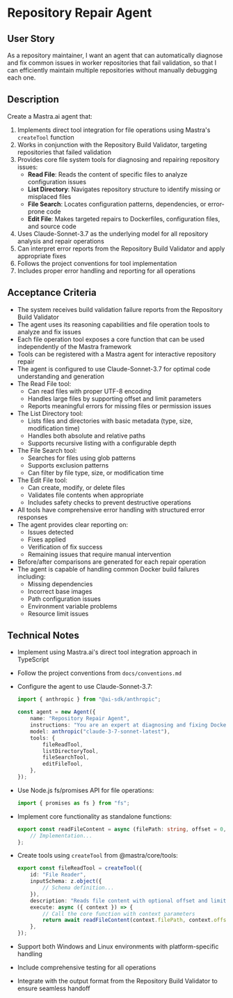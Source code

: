 # Repository Repair Agent

## User Story

As a repository maintainer, I want an agent that can automatically diagnose and fix common issues in worker repositories that fail validation, so that I can efficiently maintain multiple repositories without manually debugging each one.

## Description

Create a Mastra.ai agent that:

1. Implements direct tool integration for file operations using Mastra's `createTool` function
2. Works in conjunction with the Repository Build Validator, targeting repositories that failed validation
3. Provides core file system tools for diagnosing and repairing repository issues:
    - **Read File**: Reads the content of specific files to analyze configuration issues
    - **List Directory**: Navigates repository structure to identify missing or misplaced files
    - **File Search**: Locates configuration patterns, dependencies, or error-prone code
    - **Edit File**: Makes targeted repairs to Dockerfiles, configuration files, and source code
4. Uses Claude-Sonnet-3.7 as the underlying model for all repository analysis and repair operations
5. Can interpret error reports from the Repository Build Validator and apply appropriate fixes
6. Follows the project conventions for tool implementation
7. Includes proper error handling and reporting for all operations

## Acceptance Criteria

-   The system receives build validation failure reports from the Repository Build Validator
-   The agent uses its reasoning capabilities and file operation tools to analyze and fix issues
-   Each file operation tool exposes a core function that can be used independently of the Mastra framework
-   Tools can be registered with a Mastra agent for interactive repository repair
-   The agent is configured to use Claude-Sonnet-3.7 for optimal code understanding and generation
-   The Read File tool:
    -   Can read files with proper UTF-8 encoding
    -   Handles large files by supporting offset and limit parameters
    -   Reports meaningful errors for missing files or permission issues
-   The List Directory tool:
    -   Lists files and directories with basic metadata (type, size, modification time)
    -   Handles both absolute and relative paths
    -   Supports recursive listing with a configurable depth
-   The File Search tool:
    -   Searches for files using glob patterns
    -   Supports exclusion patterns
    -   Can filter by file type, size, or modification time
-   The Edit File tool:
    -   Can create, modify, or delete files
    -   Validates file contents when appropriate
    -   Includes safety checks to prevent destructive operations
-   All tools have comprehensive error handling with structured error responses
-   The agent provides clear reporting on:
    -   Issues detected
    -   Fixes applied
    -   Verification of fix success
    -   Remaining issues that require manual intervention
-   Before/after comparisons are generated for each repair operation
-   The agent is capable of handling common Docker build failures including:
    -   Missing dependencies
    -   Incorrect base images
    -   Path configuration issues
    -   Environment variable problems
    -   Resource limit issues

## Technical Notes

-   Implement using Mastra.ai's direct tool integration approach in TypeScript
-   Follow the project conventions from `docs/conventions.md`
-   Configure the agent to use Claude-Sonnet-3.7:

    ```typescript
    import { anthropic } from "@ai-sdk/anthropic";

    const agent = new Agent({
        name: "Repository Repair Agent",
        instructions: "You are an expert at diagnosing and fixing Docker build failures...",
        model: anthropic("claude-3-7-sonnet-latest"),
        tools: {
            fileReadTool,
            listDirectoryTool,
            fileSearchTool,
            editFileTool,
        },
    });
    ```

-   Use Node.js fs/promises API for file operations:
    ```typescript
    import { promises as fs } from "fs";
    ```
-   Implement core functionality as standalone functions:
    ```typescript
    export const readFileContent = async (filePath: string, offset = 0, limit = -1) => {
        // Implementation...
    };
    ```
-   Create tools using `createTool` from @mastra/core/tools:
    ```typescript
    export const fileReadTool = createTool({
        id: "File Reader",
        inputSchema: z.object({
            // Schema definition...
        }),
        description: "Reads file content with optional offset and limit",
        execute: async ({ context }) => {
            // Call the core function with context parameters
            return await readFileContent(context.filePath, context.offset, context.limit);
        },
    });
    ```
-   Support both Windows and Linux environments with platform-specific handling
-   Include comprehensive testing for all operations
-   Integrate with the output format from the Repository Build Validator to ensure seamless handoff

